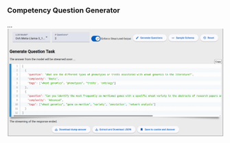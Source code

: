 ### Competency Question Generator

...
![Q²Forge - Competency question generation](./images/3-cq_generation.png)
